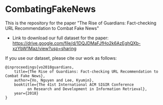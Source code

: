# CombatingFakeNews
This is the repository for the paper "The Rise of Guardians: Fact-checking URL Recommendation to Combat Fake News"

- Link to download our full dataset for the paper: 
https://drive.google.com/file/d/1DQJDMaFJfHo2k6AzEghQXb-xzYbW1Maz/view?usp=sharing 


If you use our dataset, please cite our work as follows:

```
@inproceedings{vo2018guardians,
	title={The Rise of Guardians: Fact-checking URL Recommendation to Combat Fake News},
	author={Vo, Nguyen and Lee, Kyumin},
	booktitle={The 41st International ACM SIGIR Conference 
		  on Research and Development in Information Retrieval},
	year={2018}
}
```
